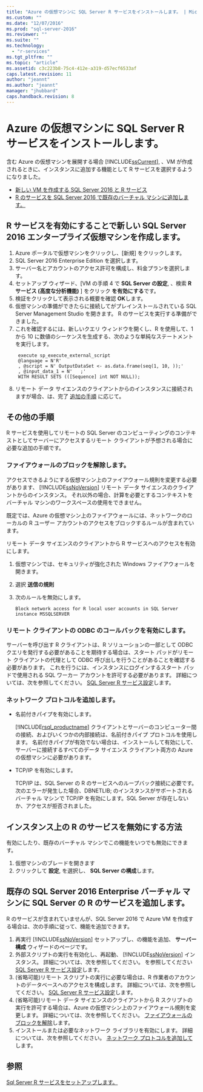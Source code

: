 ```yaml
---
title: "Azure の仮想マシンに SQL Server R サービスをインストールします。 | Microsoft Docs"
ms.custom: ""
ms.date: "12/07/2016"
ms.prod: "sql-server-2016"
ms.reviewer: ""
ms.suite: ""
ms.technology: 
  - "r-services"
ms.tgt_pltfrm: ""
ms.topic: "article"
ms.assetid: c3c223b8-75c4-412e-a319-d57ecf6533af
caps.latest.revision: 11
author: "jeannt"
ms.author: "jeannt"
manager: "jhubbard"
caps.handback.revision: 8
---
```

# Azure の仮想マシンに SQL Server R サービスをインストールします。
 
含む Azure の仮想マシンを展開する場合 [!INCLUDE[ssCurrent](../../includes/sscurrent-md.md)], 、VM が作成されるときに、インスタンスに追加する機能として R サービスを選択するようになりました。 



+ [新しい VM を作成する SQL Server 2016 と R サービス](#new)
+ [R のサービスを SQL Server 2016 で既存のバーチャル マシンに追加します。](#existing)

## <a name="a-namenewacreate-a-new-sql-server-2016-enterprise-virtual-machine-with-r-services-enabled"></a><a name="new"></a>R サービスを有効にすることで新しい SQL Server 2016 エンタープライズ仮想マシンを作成します。

1. Azure ポータルで仮想マシンをクリックし、[新規] をクリックします。
2. SQL Server 2016 Enterprise Edition を選択します。
3. サーバー名とアカウントのアクセス許可を構成し、料金プランを選択します。
4. セットアップ ウィザード、[VM の手順 4 で **SQL Server の設定**, 、検索 **R サービス (高度な分析機能)** ] をクリック **を有効にする**です。
5. 検証をクリックして表示される概要を確認 **OK**します。
6. 仮想マシンの準備ができたらに接続してがプレインストールされている SQL Server Management Studio を開きます。 R のサービスを実行する準備ができました。 
7. これを確認するには、新しいクエリ ウィンドウを開くし、R を使用して、1 から 10 に数値のシーケンスを生成する、次のような単純なステートメントを実行します。
   ```
    execute sp_execute_external_script
    @language = N'R'
    , @script = N' OutputDataSet <- as.data.frame(seq(1, 10, ));'
    , @input_data_1 = N'   ;'
    WITH RESULT SETS (([Sequence] int NOT NULL));
   ```
6. リモート データ サイエンスのクライアントからのインスタンスに接続されますが場合、は、完了 [追加の手順](#additional-steps) に応じて。


## <a name="additional-steps"></a>その他の手順  

R サービスを使用してリモートの SQL Server のコンピューティングのコンテキストとしてサーバーにアクセスするリモート クライアントが予想される場合に必要な追加の手順です。

### <a name="a-namefirewallaunblock-the-firewall"></a><a name="firewall"></a>ファイアウォールのブロックを解除します。  
  
アクセスできるようにする仮想マシン上のファイアウォール規則を変更する必要があります、 [!INCLUDE[ssNoVersion](../../includes/ssnoversion-md.md)] リモート データ サイエンスのクライアントからのインスタンス。  それ以外の場合、計算を必要とするコンテキストをバーチャル マシンのワークスペースの使用をできません。 

既定では、Azure の仮想マシン上のファイアウォールには、ネットワークのローカルの R ユーザー アカウントのアクセスをブロックするルールが含まれています。  
  
リモート データ サイエンスのクライアントから R サービスへのアクセスを有効にします。
1. 仮想マシンでは、セキュリティが強化された Windows ファイアウォールを開きます。
2. 選択 **送信の規則**
3. 次のルールを無効にします。  
  
     `Block network access for R local user accounts in SQL Server instance MSSQLSERVER`  
  
### <a name="enable-odbc-callbacks-for-remote-clients"></a>リモート クライアントの ODBC のコールバックを有効にします。

サーバーを呼び出す R クライアントは、R ソリューションの一部として ODBC クエリを発行する必要があることを期待する場合は、スタート パッドがリモート クライアントの代理として ODBC 呼び出しを行うことがあることを確認する必要があります。 これを行うには、インスタンスにログインするスタート パッドで使用される SQL ワーカー アカウントを許可する必要があります。
詳細については、次を参照してください。 [SQL Server R サービス設定](../../advanced-analytics/r-services/set-up-sql-server-r-services-in-database.md)します。 

### <a name="a-namenetworkaadd-network-protocols"></a><a name="network"></a>ネットワーク プロトコルを追加します。  
  
+ 名前付きパイプを有効にします。
  
  [!INCLUDE[rsql_productname](../../includes/rsql-productname-md.md)] クライアントとサーバーのコンピューター間の接続、およびいくつかの内部接続は、名前付きパイプ プロトコルを使用します。 名前付きパイプが有効でない場合は、インストールして有効にして、サーバーに接続するすべてのデータ サイエンス クライアント両方の Azure の仮想マシンに必要があります。  
  
+ TCP/IP を有効にします。

  TCP/IP は、SQL Server の R のサービスへのループバック接続に必要です。 次のエラーが発生した場合、DBNETLIB; のインスタンスがサポートされるバーチャル マシンで TCP/IP を有効にします。SQL Server が存在しないか、アクセスが拒否されました。

## <a name="how-to-disable-r-services-on-an-instance"></a>インスタンス上の R のサービスを無効にする方法

有効にしたり、既存のバーチャル マシンでこの機能をいつでも無効にできます。 

1. 仮想マシンのブレードを開きます
2. クリックして **設定**, を選択し、 **SQL Server の構成**します。


## <a name="a-nameexistingaadd-sql-server-r-services-to-an-existing-sql-server-2016-enterprise-virtual-machine"></a><a name="existing"></a>既存の SQL Server 2016 Enterprise バーチャル マシンに SQL Server の R のサービスを追加します。

R のサービスが含まれていませんが、SQL Server 2016 で Azure VM を作成する場合は、次の手順に従って、機能を追加できます。

1. 再実行 [!INCLUDE[ssNoVersion](../../includes/ssnoversion-md.md)] セットアップし、の機能を追加、 **サーバー構成** ウィザードのページです。
2. 外部スクリプトの実行を有効化し、再起動、 [!INCLUDE[ssNoVersion](../../includes/ssnoversion-md.md)] インスタンス。 詳細については、次を参照してください。 を参照してください [SQL Server R サービス設定](../../advanced-analytics/r-services/set-up-sql-server-r-services-in-database.md)します。
3. (省略可能)リモート スクリプトの実行に必要な場合は、R 作業者のアカウントのデータベースへのアクセスを構成します。
   詳細については、次を参照してください。 [SQL Server R サービス設定](../../advanced-analytics/r-services/set-up-sql-server-r-services-in-database.md)します。 
3. (省略可能)リモート データ サイエンスのクライアントから R スクリプトの実行を許可する場合は、Azure の仮想マシン上のファイアウォール規則を変更します。 詳細については、次を参照してください。 [ファイアウォールのブロックを解除](#firewall)します。
4. インストールまたは必要なネットワーク ライブラリを有効にします。 詳細については、次を参照してください。 [ネットワーク プロトコルを追加して](#network)します。

## <a name="see-also"></a>参照
[Sql Server R サービスをセットアップします。](../../advanced-analytics/r-services/set-up-sql-server-r-services-in-database.md)